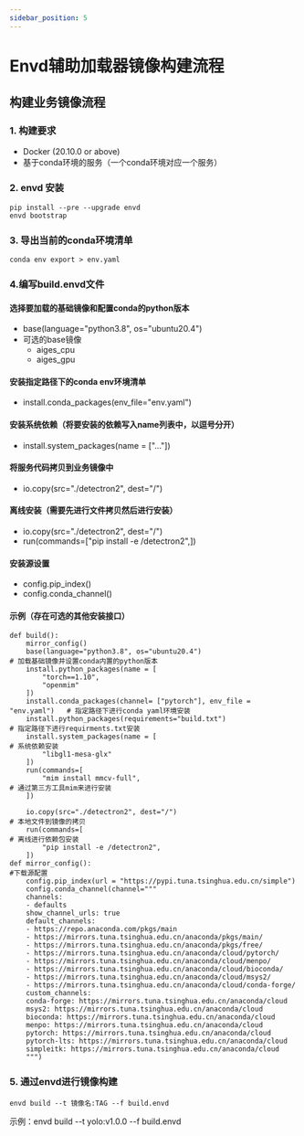```yaml
---
sidebar_position: 5
---
```

# Envd辅助加载器镜像构建流程

## 构建业务镜像流程

### 1. 构建要求
- Docker (20.10.0 or above)
- 基于conda环境的服务（一个conda环境对应一个服务）

### 2. envd 安装
```
pip install --pre --upgrade envd
envd bootstrap
```

### 3. 导出当前的conda环境清单
```
conda env export > env.yaml
```

### 4.编写build.envd文件

#### 选择要加载的基础镜像和配置conda的python版本
- base(language="python3.8", os="ubuntu20.4")
- 可选的base镜像
    - aiges_cpu
    - aiges_gpu

#### 安装指定路径下的conda env环境清单
- install.conda_packages(env_file="env.yaml")

#### 安装系统依赖（将要安装的依赖写入name列表中，以逗号分开）
- install.system_packages(name = ["..."])

#### 将服务代码拷贝到业务镜像中
- io.copy(src="./detectron2", dest="/")

#### 离线安装（需要先进行文件拷贝然后进行安装）
- io.copy(src="./detectron2", dest="/")
- run(commands=["pip install -e /detectron2",])

#### 安装源设置
- config.pip_index()
- config.conda_channel()

#### 示例（存在可选的其他安装接口）
```
def build():
    mirror_config() 
    base(language="python3.8", os="ubuntu20.4")                          # 加载基础镜像并设置conda内置的python版本
    install.python_packages(name = [
        "torch==1.10",
        "openmim"
    ])
    install.conda_packages(channel= ["pytorch"], env_file = "env.yaml")   # 指定路径下进行conda yaml环境安装
    install.python_packages(requirements="build.txt")                     # 指定路径下进行requirments.txt安装
    install.system_packages(name = [                                      # 系统依赖安装
        "libgl1-mesa-glx"
    ])
    run(commands=[
        "mim install mmcv-full",                                           # 通过第三方工具mim来进行安装
    ])

    io.copy(src="./detectron2", dest="/")                                  # 本地文件到镜像的拷贝
    run(commands=[                                                         # 离线进行依赖包安装
        "pip install -e /detectron2",
    ])
def mirror_config():                                                       #下载源配置
    config.pip_index(url = "https://pypi.tuna.tsinghua.edu.cn/simple")
    config.conda_channel(channel="""
    channels:
    - defaults
    show_channel_urls: true
    default_channels:
    - https://repo.anaconda.com/pkgs/main
    - https://mirrors.tuna.tsinghua.edu.cn/anaconda/pkgs/main/
    - https://mirrors.tuna.tsinghua.edu.cn/anaconda/pkgs/free/
    - https://mirrors.tuna.tsinghua.edu.cn/anaconda/cloud/pytorch/
    - https://mirrors.tuna.tsinghua.edu.cn/anaconda/cloud/menpo/
    - https://mirrors.tuna.tsinghua.edu.cn/anaconda/cloud/bioconda/
    - https://mirrors.tuna.tsinghua.edu.cn/anaconda/cloud/msys2/
    - https://mirrors.tuna.tsinghua.edu.cn/anaconda/cloud/conda-forge/
    custom_channels:
    conda-forge: https://mirrors.tuna.tsinghua.edu.cn/anaconda/cloud
    msys2: https://mirrors.tuna.tsinghua.edu.cn/anaconda/cloud
    bioconda: https://mirrors.tuna.tsinghua.edu.cn/anaconda/cloud
    menpo: https://mirrors.tuna.tsinghua.edu.cn/anaconda/cloud
    pytorch: https://mirrors.tuna.tsinghua.edu.cn/anaconda/cloud
    pytorch-lts: https://mirrors.tuna.tsinghua.edu.cn/anaconda/cloud
    simpleitk: https://mirrors.tuna.tsinghua.edu.cn/anaconda/cloud
    """)
```
### 5. 通过envd进行镜像构建
```
envd build --t 镜像名:TAG --f build.envd         
```
示例：envd build --t yolo:v1.0.0 --f build.envd   